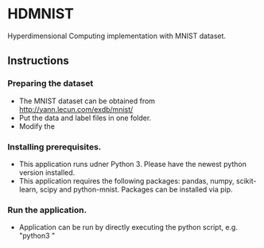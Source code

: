 # HDMNIST
Hyperdimensional Computing implementation with MNIST dataset.

## Instructions

### Preparing the dataset
 - The MNIST dataset can be obtained from http://yann.lecun.com/exdb/mnist/ 
 - Put the data and label files in one folder.
 - Modify the


### Installing prerequisites.
 - This application runs udner Python 3. Please have the newest python version installed.
 - This application requires the following packages: pandas, numpy, scikit-learn, scipy and python-mnist. Packages can be installed via pip.


### Run the application.
 - Application can be run by directly executing the python script, e.g. "python3 "
